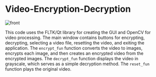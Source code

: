 # Video-Encryption-Decryption
![front](https://github.com/raghunihal/Video-Encryption-Decryption/assets/67452178/b088985a-5b04-4143-ab83-211ca8ae0c21)



This code uses the FLTK/Qt library for creating the GUI and OpenCV for video processing. 
The main window contains buttons for encrypting, decrypting, selecting a video file, resetting the video, and exiting the application. 
The `encrypt_fun` function converts the video to images, encrypts each image, and then creates an encrypted video from the encrypted images. 
The `decrypt_fun` function displays the video in grayscale, which serves as a simple decryption method. 
The `reset_fun` function plays the original video.
